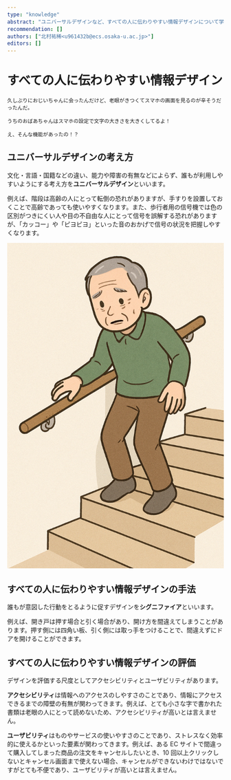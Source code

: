```yaml
---
type: "knowledge"
abstract: "ユニバーサルデザインなど、すべての人に伝わりやすい情報デザインについて学びます。"
recommendation: []
authors: ["北村祐稀<u961432b@ecs.osaka-u.ac.jp>"]
editors: []
---
```


# すべての人に伝わりやすい情報デザイン

```:dialog:left:student1:panic
久しぶりにおじいちゃんに会ったんだけど、老眼がきつくてスマホの画面を見るのが辛そうだったんだ。
```

```:dialog:right:student2:exclamation
うちのおばあちゃんはスマホの設定で文字の大きさを大きくしてるよ！
```

```:dialog:left:student1:surprise
え、そんな機能があったの！？
```

## ユニバーサルデザインの考え方

文化・言語・国籍などの違い、能力や障害の有無などによらず、誰もが利用しやすいようにする考え方を**ユニバーサルデザイン**といいます。

例えば、階段は高齢の人にとって転倒の恐れがありますが、手すりを設置しておくことで高齢であっても使いやすくなります。また、歩行者用の信号機では色の区別がつきにくい人や目の不自由な人にとって信号を誤解する恐れがありますが、「カッコー」や「ピヨピヨ」といった音のおかげで信号の状況を把握しやすくなります。

![手すりがあれば高齢者でも階段を降りやすくなります](/h30-informatics1/2-information-design-b/illustrations/steps.png)

## すべての人に伝わりやすい情報デザインの手法

誰もが意図した行動をとるように促すデザインを**シグニファイア**といいます。

例えば、開き戸は押す場合と引く場合があり、開け方を間違えてしまうことがあります。押す側には四角い板、引く側には取っ手をつけることで、間違えずにドアを開けることができます。

## すべての人に伝わりやすい情報デザインの評価

デザインを評価する尺度としてアクセシビリティとユーザビリティがあります。

**アクセシビリティ**は情報へのアクセスのしやすさのことであり、情報にアクセスできるまでの障壁の有無が関わってきます。例えば、とても小さな字で書かれた書類は老眼の人にとって読めないため、アクセシビリティが高いとは言えません。

**ユーザビリティ**はものやサービスの使いやすさのことであり、ストレスなく効率的に使えるかといった要素が関わってきます。例えば、ある EC サイトで間違って購入してしまった商品の注文をキャンセルしたいとき、10 回以上クリックしないとキャンセル画面まで使えない場合、キャンセルができないわけではないですがとても不便であり、ユーザビリティが高いとは言えません。
